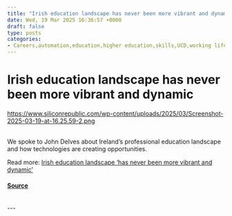 ```yaml
---
title: "Irish education landscape has never been more vibrant and dynamic"
date: Wed, 19 Mar 2025 16:36:57 +0000
draft: false
type: posts
categories: 
- Careers,automation,education,higher education,skills,UCD,working life
---
```

# Irish education landscape has never been more vibrant and dynamic
https://www.siliconrepublic.com/wp-content/uploads/2025/03/Screenshot-2025-03-19-at-16.25.59-2.png
<br/>

<br/>
We spoke to John Delves about Ireland’s professional education landscape and how technologies are creating opportunities.

Read more: [Irish education landscape ‘has never been more vibrant and dynamic’](https://www.siliconrepublic.com/careers/irish-education-landscape-vibrant-dynamic-skills)

#### [Source](https://www.siliconrepublic.com/careers/irish-education-landscape-vibrant-dynamic-skills)

<br/>
---
